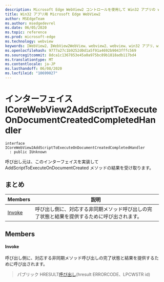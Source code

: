 ```yaml
---
description: Microsoft Edge WebView2 コントロールを使用して Win32 アプリの web コンテンツをホストする
title: Win32 アプリ用 Microsoft Edge WebView2
author: MSEdgeTeam
ms.author: msedgedevrel
ms.date: 06/05/2020
ms.topic: reference
ms.prod: microsoft-edge
ms.technology: webview
keywords: IWebView2、IWebView2WebView、webview2、webview、win32 アプリ、win32、edge、ICoreWebView2、ICoreWebView2Controller、browser control、edge html
ms.openlocfilehash: 9777a27c1b9252d0d1a5f91a4692b9043fffc569
ms.sourcegitcommit: 8dca1c1367853e45a0a975bc89b1818adb117bd4
ms.translationtype: MT
ms.contentlocale: ja-JP
ms.lasthandoff: 06/08/2020
ms.locfileid: "10699027"
---
```

# インターフェイス ICoreWebView2AddScriptToExecuteOnDocumentCreatedCompletedHandler 

```
interface ICoreWebView2AddScriptToExecuteOnDocumentCreatedCompletedHandler
  : public IUnknown
```

呼び出し元は、このインターフェイスを実装して AddScriptToExecuteOnDocumentCreated メソッドの結果を受け取ります。

## まとめ

 Members                        | 説明
--------------------------------|---------------------------------------------
[Invoke](#invoke) | 呼び出し側に、対応する非同期メソッド呼び出しの完了状態と結果を提供するために呼び出されます。

## Members

#### Invoke 

呼び出し側に、対応する非同期メソッド呼び出しの完了状態と結果を提供するために呼び出されます。

> パブリック HRESULT[呼び出し](#invoke)(hresult ERRORCODE、LPCWSTR id)

